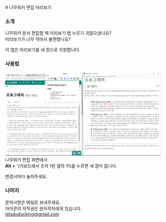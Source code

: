 <meta name="google-site-verification" content="MHkBFR_NWOsfzwRAUJHagvbRtgOjKrMzdQ1MhukqhdE" />
# 나무위키 편집 미리보기

### 소개
나무위키 문서 편집할 때 미리보기 탭 누르기 귀찮으셨나요?<br>
미리보기가 너무 작아서 불편했나요?<br>

이 앱은 미리보기를 새 창으로 지원합니다.

### 사용법
![나무위키 편집 스크린샷](https://github.com/giraffeb/namuwikiEditPreview/blob/master/%EB%82%98%EB%AC%B4%EC%9C%84%ED%82%A4%20%ED%94%84%EB%A6%AC%EB%B7%B0.png)
나무위키 편집 화면에서<br>
**Alt + `**(키보드에서 숫자 1번 옆의 키)를 누르면 새 창이 뜹니다.

변경시마다 눌러주세요.


### 나머지
문의사항은 메일로 보내주세요.<br>
아이콘의 저작권은 원저작자에게 있습니다.<br>
letsdoducking@gmail.com
